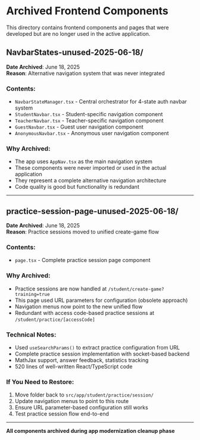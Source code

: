 # Archived Frontend Components

This directory contains frontend components and pages that were developed but are no longer used in the active application.

## NavbarStates-unused-2025-06-18/

**Date Archived**: June 18, 2025  
**Reason**: Alternative navigation system that was never integrated

### Contents:
- `NavbarStateManager.tsx` - Central orchestrator for 4-state auth navbar system
- `StudentNavbar.tsx` - Student-specific navigation component  
- `TeacherNavbar.tsx` - Teacher-specific navigation component
- `GuestNavbar.tsx` - Guest user navigation component
- `AnonymousNavbar.tsx` - Anonymous user navigation component

### Why Archived:
- The app uses `AppNav.tsx` as the main navigation system
- These components were never imported or used in the actual application
- They represent a complete alternative navigation architecture
- Code quality is good but functionality is redundant

---

## practice-session-page-unused-2025-06-18/

**Date Archived**: June 18, 2025  
**Reason**: Practice sessions moved to unified create-game flow

### Contents:
- `page.tsx` - Complete practice session page component

### Why Archived:
- Practice sessions are now handled at `/student/create-game?training=true`
- This page used URL parameters for configuration (obsolete approach)
- Navigation menus now point to the new unified flow
- Redundant with access code-based practice sessions at `/student/practice/[accessCode]`

### Technical Notes:
- Used `useSearchParams()` to extract practice configuration from URL
- Complete practice session implementation with socket-based backend
- MathJax support, answer feedback, statistics tracking
- 520 lines of well-written React/TypeScript code

### If You Need to Restore:
1. Move folder back to `src/app/student/practice/session/`
2. Update navigation menus to point to this route
3. Ensure URL parameter-based configuration still works
4. Test practice session flow end-to-end

---

**All components archived during app modernization cleanup phase**
